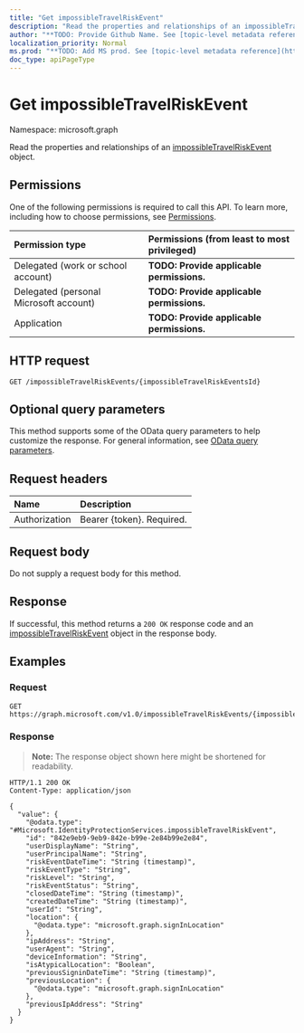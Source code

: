 ```yaml
---
title: "Get impossibleTravelRiskEvent"
description: "Read the properties and relationships of an impossibleTravelRiskEvent object."
author: "**TODO: Provide Github Name. See [topic-level metadata reference](https://msgo.azurewebsites.net/add/document/guidelines/metadata.html#topic-level-metadata)**"
localization_priority: Normal
ms.prod: "**TODO: Add MS prod. See [topic-level metadata reference](https://msgo.azurewebsites.net/add/document/guidelines/metadata.html#topic-level-metadata)**"
doc_type: apiPageType
---
```


# Get impossibleTravelRiskEvent
Namespace: microsoft.graph



Read the properties and relationships of an [impossibleTravelRiskEvent](../resources/impossibletravelriskevent.md) object.

## Permissions
One of the following permissions is required to call this API. To learn more, including how to choose permissions, see [Permissions](/graph/permissions-reference).

|Permission type|Permissions (from least to most privileged)|
|:---|:---|
|Delegated (work or school account)|**TODO: Provide applicable permissions.**|
|Delegated (personal Microsoft account)|**TODO: Provide applicable permissions.**|
|Application|**TODO: Provide applicable permissions.**|

## HTTP request

<!-- {
  "blockType": "ignored"
}
-->
``` http
GET /impossibleTravelRiskEvents/{impossibleTravelRiskEventsId}
```

## Optional query parameters
This method supports some of the OData query parameters to help customize the response. For general information, see [OData query parameters](/graph/query-parameters).

## Request headers
|Name|Description|
|:---|:---|
|Authorization|Bearer {token}. Required.|

## Request body
Do not supply a request body for this method.

## Response

If successful, this method returns a `200 OK` response code and an [impossibleTravelRiskEvent](../resources/impossibletravelriskevent.md) object in the response body.

## Examples

### Request
<!-- {
  "blockType": "request",
  "name": "get_impossibletravelriskevent"
}
-->
``` http
GET https://graph.microsoft.com/v1.0/impossibleTravelRiskEvents/{impossibleTravelRiskEventsId}
```


### Response
>**Note:** The response object shown here might be shortened for readability.
<!-- {
  "blockType": "response",
  "truncated": true,
  "@odata.type": "Microsoft.IdentityProtectionServices.impossibleTravelRiskEvent"
}
-->
``` http
HTTP/1.1 200 OK
Content-Type: application/json

{
  "value": {
    "@odata.type": "#Microsoft.IdentityProtectionServices.impossibleTravelRiskEvent",
    "id": "842e9eb9-9eb9-842e-b99e-2e84b99e2e84",
    "userDisplayName": "String",
    "userPrincipalName": "String",
    "riskEventDateTime": "String (timestamp)",
    "riskEventType": "String",
    "riskLevel": "String",
    "riskEventStatus": "String",
    "closedDateTime": "String (timestamp)",
    "createdDateTime": "String (timestamp)",
    "userId": "String",
    "location": {
      "@odata.type": "microsoft.graph.signInLocation"
    },
    "ipAddress": "String",
    "userAgent": "String",
    "deviceInformation": "String",
    "isAtypicalLocation": "Boolean",
    "previousSigninDateTime": "String (timestamp)",
    "previousLocation": {
      "@odata.type": "microsoft.graph.signInLocation"
    },
    "previousIpAddress": "String"
  }
}
```

